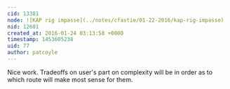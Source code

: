 ```yaml
---
cid: 13381
node: ![KAP rig impasse](../notes/cfastie/01-22-2016/kap-rig-impasse)
nid: 12601
created_at: 2016-01-24 03:13:58 +0000
timestamp: 1453605238
uid: 77
author: patcoyle
---
```


Nice work. Tradeoffs on user's part on complexity will be in order as to which route will make most sense for them.